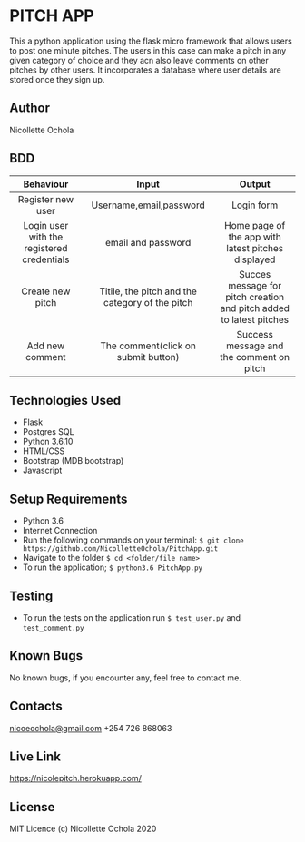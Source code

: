 # PITCH APP
This a python application using the flask micro framework that allows users to post one minute pitches. The users in this case can make a pitch in any  given category of choice and they acn also leave comments on other pitches by other users. It incorporates a database where user details are stored once they sign up.

## Author
Nicollette Ochola

## BDD
| Behaviour     |  Input          | Output        |
| :-----------: |:---------------:| :-----------: |
|Register new user|Username,email,password|Login form|
|Login user with the registered credentials|email and password|Home page of the app with latest pitches displayed|
|Create new pitch|Titile, the pitch and the category of the pitch|Succes message for pitch creation and pitch added to latest pitches|
|Add new comment|The comment(click on submit button)|Success message and the comment on pitch|

## Technologies Used
- Flask
- Postgres SQL
- Python 3.6.10
- HTML/CSS
- Bootstrap (MDB bootstrap)
- Javascript

## Setup Requirements
- Python 3.6
- Internet Connection
- Run the following commands on your terminal:
`$ git clone https://github.com/NicolletteOchola/PitchApp.git`
- Navigate to the folder
 `$ cd <folder/file name>`
- To run the application;
 `$ python3.6 PitchApp.py`

## Testing
- To run the tests on the application run `$ test_user.py` and `test_comment.py`

## Known Bugs
No known bugs, if you encounter any, feel free to contact me.


## Contacts
nicoeochola@gmail.com
+254 726 868063

## Live Link
https://nicolepitch.herokuapp.com/

## License
MIT Licence (c) Nicollette Ochola 2020


